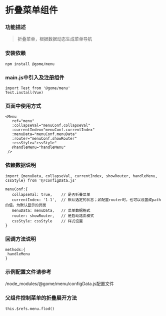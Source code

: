 # 折叠菜单组件

### 功能描述
> 折叠菜单，根据数据动态生成菜单导航

### 安装依赖
```
npm install @gome/menu
```
### main.js中引入及注册组件
```
import Test from '@gome/menu'
Test.install(Vue)
```
### 页面中使用方式
 ```
 <Menu 
    ref="menu"
    :collapseVal="menuConf.collapseVal" 
    :currentIndex="menuConf.currentIndex"
    :menuData="menuConf.menuData"
    :router="menuConf.showRouter"
    :cssStyle="cssStyle"
    @handleMenu="handleMenu"
  />
 ```
 ### 依赖数据说明
 ```
 import {menuData, collapseVal, currentIndex, showRouter, handleMenu, cssStyle} from '@/configData.js'

 menuConf:{
    collapseVal: true,    // 是否折叠菜单
    currentIndex: '1-1',  // 默认选定的状态；如配置router时，也可以设置成path的值，为默认显示的页面
    menuData: menuData,   // 菜单数据格式
    router: showRouter,   // 是启动路由模式
    cssStyle: cssStyle    // 样式设置
 }
 ```
 ### 回调方法说明
 ```
 methods:{
  handleMenu
}
 ```

### 示例配置文件请参考
/node_modules/@gome/menu/configData.js配置文件

### 父组件控制菜单的折叠展开方法
```
this.$refs.menu.flod()
```
 